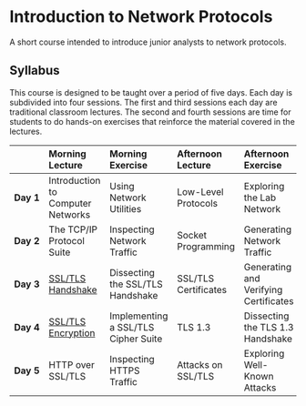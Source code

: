 # Introduction to Network Protocols

A short course intended to introduce junior analysts to network protocols.

## Syllabus

This course is designed to be taught over a period of five days.  Each day is subdivided into four sessions. The first and third sessions each day are traditional classroom lectures. The second and fourth sessions are time for students to do hands-on exercises that reinforce the material covered in the lectures.

| | Morning Lecture | Morning Exercise | Afternoon Lecture | Afternoon Exercise |
| :-- | :-- | :-- | :-- | :-- |
| **Day&nbsp;1** | Introduction to Computer Networks | Using Network Utilities | Low-Level Protocols | Exploring the Lab Network |
| **Day&nbsp;2** | The TCP/IP Protocol Suite | Inspecting Network Traffic | Socket Programming | Generating Network Traffic |
| **Day&nbsp;3** | [SSL/TLS Handshake](./LectureSlides/ssl_tls_handshake.pdf) | Dissecting the SSL/TLS Handshake | SSL/TLS Certificates | Generating and Verifying Certificates |
| **Day&nbsp;4** | [SSL/TLS Encryption](./LectureSlides/ssl_tls_encryption.pdf) | Implementing a SSL/TLS Cipher Suite | TLS 1.3 | Dissecting the TLS 1.3 Handshake | 
| **Day&nbsp;5** | HTTP over SSL/TLS | Inspecting HTTPS Traffic | Attacks on SSL/TLS | Exploring Well-Known Attacks |
